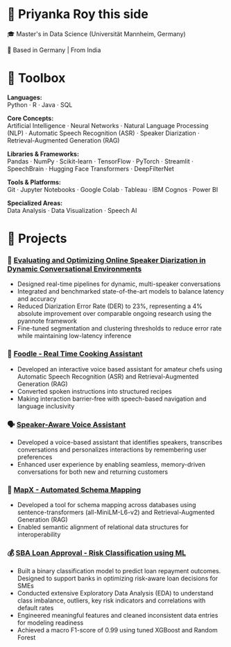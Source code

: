 # 👋 **Priyanka Roy this side** 

🎓 Master's in Data Science (Universität Mannheim, Germany) 

📍 Based in Germany | From India  




# 🔧 **Toolbox**

**Languages:**  
Python · R · Java · SQL

**Core Concepts:**  
Artificial Intelligence · Neural Networks · Natural Language Processing (NLP) · Automatic Speech Recognition (ASR) · Speaker Diarization · Retrieval-Augmented Generation (RAG)

**Libraries & Frameworks:**  
Pandas · NumPy · Scikit-learn · TensorFlow · PyTorch · Streamlit · SpeechBrain · Hugging Face Transformers · DeepFilterNet 

**Tools & Platforms:**  
Git · Jupyter Notebooks · Google Colab · Tableau · IBM Cognos · Power BI 

**Specialized Areas:**  
Data Analysis · Data Visualization · Speech AI

# 📁 **Projects**

### 🧠 [Evaluating and Optimizing Online Speaker Diarization in Dynamic Conversational Environments](https://github.com/priyankaroy27/MMDS_MasterThesis)
- Designed real-time pipelines for dynamic, multi-speaker conversations
- Integrated and benchmarked state-of-the-art models to balance latency and accuracy
- Reduced Diarization Error Rate (DER) to 23%, representing a 4% absolute improvement over comparable ongoing research using the pyannote framework
- Fine-tuned segmentation and clustering thresholds to reduce error rate while maintaining low-latency inference

### 🍳 [Foodle - Real Time Cooking Assistant](https://github.com/priyankaroy27/Foodle)
- Developed an interactive voice based assistant for amateur chefs using Automatic Speech Recognition (ASR) and Retrieval-Augmented Generation (RAG)
- Converted spoken instructions into structured recipes
- Making interaction barrier-free with speech-based navigation and language inclusivity 

### 🗣️ [Speaker-Aware Voice Assistant](https://github.com/priyankaroy27/STARTHACK25_Helbling)
- Developed a voice-based assistant that identifies speakers, transcribes conversations and personalizes interactions by remembering user preferences
- Enhanced user experience by enabling seamless, memory-driven conversations for both new and returning customers

### 🧩 [MapX - Automated Schema Mapping](https://github.com/priyankaroy27/MapX-Automated_Schema_Mapping)
- Developed a tool for schema mapping across databases using sentence-transformers (all-MiniLM-L6-v2) and Retrieval-Augmented Generation (RAG)
- Enabled semantic alignment of relational data structures for interoperability

### 💰 [SBA Loan Approval - Risk Classification using ML](https://github.com/priyankaroy27/SBA-Loan-Approval)
- Built a binary classification model to predict loan repayment outcomes. Designed to support banks in optimizing risk-aware loan decisions for SMEs
- Conducted extensive Exploratory Data Analysis (EDA) to understand class imbalance, outliers, key risk indicators and correlations with default rates
- Engineered meaningful features and cleaned inconsistent data entries for modeling readiness
- Achieved a macro F1-score of 0.99 using tuned XGBoost and Random Forest
